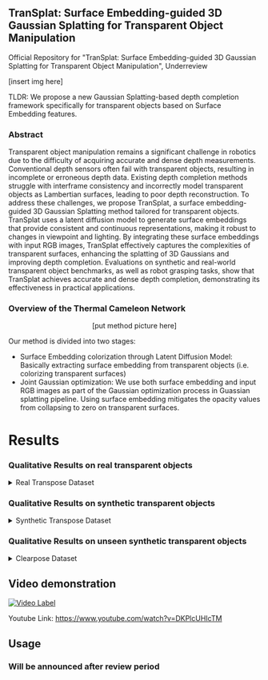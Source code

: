 ## TranSplat: Surface Embedding-guided 3D Gaussian Splatting for Transparent Object Manipulation

Official Repository for "TranSplat: Surface Embedding-guided 3D Gaussian Splatting for Transparent Object Manipulation", Underreview


[insert img here]

TLDR: We propose a new Gaussian Splatting-based depth completion framework specifically for transparent objects based on Surface Embedding features.

### Abstract

Transparent object manipulation remains a significant challenge in robotics due to the difficulty of acquiring accurate and dense depth measurements. Conventional depth sensors often fail with transparent objects, resulting in incomplete or erroneous depth data. Existing depth completion methods struggle with interframe consistency and incorrectly model transparent objects as Lambertian surfaces, leading to poor depth reconstruction. To address these challenges, we propose TranSplat, a surface embedding-guided 3D Gaussian Splatting method tailored for transparent objects. TranSplat uses a latent diffusion model to generate surface embeddings that provide consistent and continuous representations, making it robust to changes in viewpoint and lighting. By integrating these surface embeddings with input RGB images, TranSplat effectively captures the complexities of transparent surfaces, enhancing the splatting of 3D Gaussians and improving depth completion. Evaluations on synthetic and real-world transparent object benchmarks, as well as robot grasping tasks, show that TranSplat achieves accurate and dense depth completion, demonstrating its effectiveness in practical applications.

### Overview of the Thermal Cameleon Network

<div align="center">
  
[put method picture here]

</div>

Our method is divided into two stages:

- Surface Embedding colorization through Latent Diffusion Model: Basically extracting surface embedding from transparent objects (i.e. colorizing transparent surfaces) 
- Joint Gaussian optimization: We use both surface embedding and input RGB images as part of the Gaussian optimization process in Guassian splatting pipeline. Using surface embedding mitigates the opacity values from collapsing to zero on transparent surfaces.
  

# Results
### Qualitative Results on real transparent objects

<details>
  <summary>Real Transpose Dataset</summary>
  
<div align="center">
  
[put real transpose image here]
</div>

</details>

### Qualitative Results on synthetic transparent objects

<details>
  <summary>Synthetic Transpose Dataset</summary>
  
<div align="center">
  
[put synthetic transpose here]

</div>

</details>


### Qualitative Results on unseen synthetic transparent objects


<details>
  <summary> Clearpose Dataset </summary>
  
<div align="center">
  
[put clearpose here]


</div>

</details>


## Video demonstration


[![Video Label](http://img.youtube.com/vi/DKPlcUHIcTM/maxresdefault.jpg)](https://youtu.be/DKPlcUHIcTM)

Youtube Link: https://www.youtube.com/watch?v=DKPlcUHIcTM

## Usage

### Will be announced after review period

